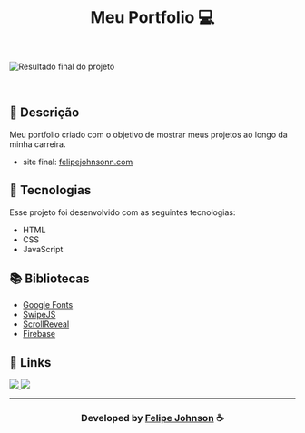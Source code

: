 <h1 align="center">
  Meu Portfolio 💻
</h1>

<br>

![Resultado final do projeto](https://user-images.githubusercontent.com/112385665/187520918-a203bb0b-e611-43a5-b326-9003b1f4b2eb.png)

<br>
  
## 📝 Descrição 

Meu portfolio criado com o objetivo de mostrar meus projetos ao longo da minha carreira.  

- site final: [felipejohnsonn.com](erro)

## 🚀 Tecnologias

Esse projeto foi desenvolvido com as seguintes tecnologias:

- HTML
- CSS
- JavaScript

## 📚 Bibliotecas

- [Google Fonts](https://fonts.google.com/)
- [SwipeJS](https://github.com/nolimits4web/Swiper)
- [ScrollReveal](https://scrollrevealjs.org/)
- [Firebase](https://firebase.google.com/)

## 🔗 Links

<p align="left">
 
 <a href="https://www.instagram.com/felipee.johnson/" alt="Instagram">
  <img src="https://img.shields.io/badge/-Instagram-0A66C2?style=for-the-badge&logo=Instagram&logoColor=FFFFFF&link=https://www.instagram.com/felipee_johnsonn/"/> 
 </a>

<a href="erro" alt="Portfolio">
  <img src="https://img.shields.io/badge/my_portfolio-000?style=for-the-badge&logo=ko-fi&logoColor=white&link=https://felipee-johnson.web.app/"/>
 </a>

 </p>


-----

  <h3 align="center"> Developed by <a href="https://github.com/felipejohnson/">Felipe Johnson</a> ☕</h3>
